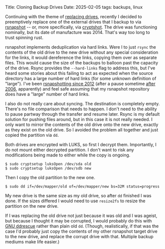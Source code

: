 Title: Cloning Backup Drives
Date: 2025-02-05
tags: backups, linux

Continuing with the theme of [replacing drives](/2025/01/git-annex-recovery/), recently I decided to preemptively replace one of the external drives that I backup to via [rsnapshot](https://rsnapshot.org/) -- or, more specifically, via [cryptshot](https://github.com/pigmonkey/cryptshot). The drive was functioning nominally, but its date of manufacture was 2014. That's way too long to trust spinning rust.

rsnapshot implements deduplication via hard links. Were I to just `rsync` the contents of the old drive to the new drive without any special consideration for the links, it would dereference the links, copying them over as separate files. This would cause the size of the backups to balloon past the capacity of the drive. Rsync provides the `--hard-links` flag to address this, but I've heard some stories about this failing to act as expected when the source directory has a large number of hard links (for some unknown definition of "large"). I've been [rsnapshotting since 2012](/2012/09/cryptshot-automated-encrypted-backups-rsnapshot/) (after a pause sometime [after 2006](/2006/02/rsnapshot/), apparently) and feel safe assuming that my rsnapshot repository does have a "large" number of hard links.

I also do not really care about syncing. The destination is completely empty. There's no file comparison that needs to happen. I don't need to the ability to pause partway through the transfer and resume later. Rsync is my default solution for pushing files around, but in this case it is not really needed. I only want to mirror the contents of the old drive onto the new drive, exactly as they exist on the old drive. So I avoided the problem all together and just copied the partition via `dd`.

Both drives are encrypted with LUKS, so first I decrypt them. Importantly, I do not mount either decrypted partition. I don't want to risk any modifications being made to either while the copy is ongoing.

    $ sudo cryptsetup luksOpen /dev/sda old
    $ sudo cryptsetup luksOpen /dev/sdb new

Then I copy the old partition to the new one.

    $ sudo dd if=/dev/mapper/old of=/dev/mapper/new bs=32M status=progress

My new drive is the same size as my old drive, so after `dd` finished I was done. If the sizes differed I would need to use `resize2fs` to resize the partition on the new drive.

If I was replacing the old drive not just because it was old and I was ageist, but because I thought it may be corrupted, I would probably do this with [GNU ddrescue](https://www.gnu.org/software/ddrescue/ddrescue.html) rather than plain old `dd`. (Though, realistically, if that was the case I'd probably just copy the contents of my other rsnapshot target drive to the new drive, and replace the corrupt drive with that. Multiple backup mediums make life easier.)
